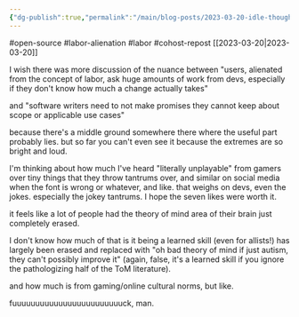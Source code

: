 ```yaml
---
{"dg-publish":true,"permalink":"/main/blog-posts/2023-03-20-idle-thoughts-on-open-source-and-the-labor-alienation-of-users/","noteIcon":""}
---
```


#open-source #labor-alienation #labor #cohost-repost 
[[2023-03-20\|2023-03-20]]

I wish there was more discussion of the nuance between "users, alienated from the concept of labor, ask huge amounts of work from devs, especially if they don't know how much a change actually takes"

and "software writers need to not make promises they cannot keep about scope or applicable use cases"

because there's a middle ground somewhere there where the useful part probably lies. but so far you can't even see it because the extremes are so bright and loud.

I'm thinking about how much I've heard "literally unplayable" from gamers over tiny things that they throw tantrums over, and similar on social media when the font is wrong or whatever, and like. that weighs on devs, even the jokes. especially the jokey tantrums. I hope the seven likes were worth it.

it feels like a lot of people had the theory of mind area of their brain just completely erased.

I don't know how much of that is it being a learned skill (even for allists!) has largely been erased and replaced with "oh bad theory of mind if just autism, they can't possibly improve it" (again, false, it's a learned skill if you ignore the pathologizing half of the ToM literature).

and how much is from gaming/online cultural norms, but like.

fuuuuuuuuuuuuuuuuuuuuuuuuck, man.
